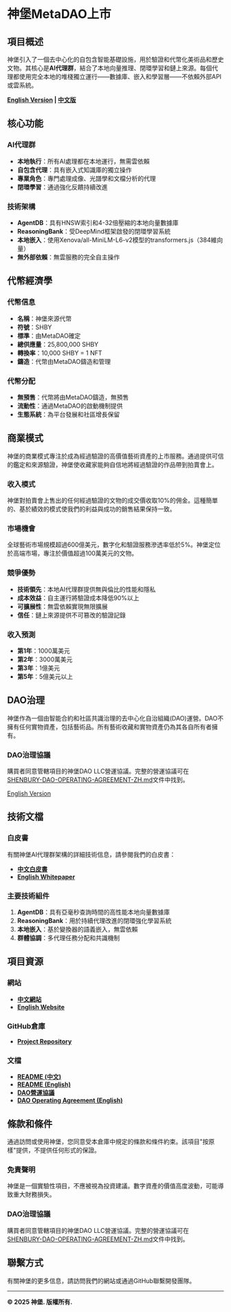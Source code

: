 # 神堡MetaDAO上市

## 項目概述

神堡引入了一個去中心化的自包含智能基礎設施，用於驗證和代幣化美術品和歷史文物。其核心是**AI代理群**，結合了本地向量推理、閉環學習和鏈上來源。每個代理都使用完全本地的堆棧獨立運行——數據庫、嵌入和學習層——不依賴外部API或雲系統。

**[English Version](METADAO-LISTING.md) | [中文版](METADAO-LISTING-ZH.md)**

## 核心功能

### AI代理群
- **本地執行**：所有AI處理都在本地運行，無需雲依賴
- **自包含代理**：具有嵌入式知識庫的獨立操作
- **專業角色**：專門處理成像、光譜學和文檔分析的代理
- **閉環學習**：通過強化反饋持續改進

### 技術架構
- **AgentDB**：具有HNSW索引和4-32倍壓縮的本地向量數據庫
- **ReasoningBank**：受DeepMind框架啟發的閉環學習系統
- **本地嵌入**：使用Xenova/all-MiniLM-L6-v2模型的transformers.js（384維向量）
- **無外部依賴**：無雲服務的完全自主操作

## 代幣經濟學

### 代幣信息
- **名稱**：神堡來源代幣
- **符號**：SHBY
- **標準**：由MetaDAO確定
- **總供應量**：25,800,000 SHBY
- **轉換率**：10,000 SHBY = 1 NFT
- **鑄造**：代幣由MetaDAO鑄造和管理

### 代幣分配
- **無預售**：代幣將由MetaDAO鑄造，無預售
- **流動性**：通過MetaDAO的啟動機制提供
- **生態系統**：為平台發展和社區增長保留

## 商業模式

神堡的商業模式專注於成為經過驗證的高價值藝術資產的上市服務。通過提供可信的鑑定和來源驗證，神堡使收藏家能夠自信地將經過驗證的作品帶到拍賣會上。

### 收入模式
神堡對拍賣會上售出的任何經過驗證的文物的成交價收取10%的佣金。這種簡單的、基於績效的模式使我們的利益與成功的銷售結果保持一致。

### 市場機會
全球藝術市場規模超過600億美元，數字化和驗證服務滲透率低於5%。神堡定位於高端市場，專注於價值超過100萬美元的文物。

### 競爭優勢
- **技術領先**：本地AI代理群提供無與倫比的性能和隱私
- **成本效益**：自主運行將驗證成本降低90%以上
- **可擴展性**：無雲依賴實現無限擴展
- **信任**：鏈上來源提供不可篡改的驗證記錄

### 收入預測
- **第1年**：1000萬美元
- **第2年**：3000萬美元
- **第3年**：1億美元
- **第5年**：5億美元以上

## DAO治理

神堡作為一個由智能合約和社區共識治理的去中心化自治組織(DAO)運營。DAO不擁有任何實物資產，包括藝術品。所有藝術收藏和實物資產仍為其各自所有者擁有。

### DAO治理協議
購買者同意管轄項目的神堡DAO LLC營運協議。完整的營運協議可在[SHENBURY-DAO-OPERATING-AGREEMENT-ZH.md](SHENBURY-DAO-OPERATING-AGREEMENT-ZH.md)文件中找到。

[English Version](SHENBURY-DAO-OPERATING-AGREEMENT.md)

## 技術文檔

### 白皮書
有關神堡AI代理群架構的詳細技術信息，請參閱我們的白皮書：

- **[中文白皮書](public/whitepaper-zh.html)**
- **[English Whitepaper](public/whitepaper.html)**

### 主要技術組件
1. **AgentDB**：具有亞毫秒查詢時間的高性能本地向量數據庫
2. **ReasoningBank**：用於持續代理改進的閉環強化學習系統
3. **本地嵌入**：基於變換器的語義嵌入，無雲依賴
4. **群體協調**：多代理任務分配和共識機制

## 項目資源

### 網站
- **[中文網站](public/index-zh.html)**
- **[English Website](public/index.html)**

### GitHub倉庫
- **[Project Repository](https://github.com/jnodes/shenbury-ai)**

### 文檔
- **[README (中文)](README-zh.md)**
- **[README (English)](README.md)**
- **[DAO營運協議](SHENBURY-DAO-OPERATING-AGREEMENT-ZH.md)**
- **[DAO Operating Agreement (English)](SHENBURY-DAO-OPERATING-AGREEMENT.md)**

## 條款和條件

通過訪問或使用神堡，您同意受本倉庫中規定的條款和條件約束。該項目"按原樣"提供，不提供任何形式的保證。

### 免責聲明
神堡是一個實驗性項目，不應被視為投資建議。數字資產的價值高度波動，可能導致重大財務損失。

### DAO治理協議
購買者同意管轄項目的神堡DAO LLC營運協議。完整的營運協議可在[SHENBURY-DAO-OPERATING-AGREEMENT-ZH.md](SHENBURY-DAO-OPERATING-AGREEMENT-ZH.md)文件中找到。

## 聯繫方式

有關神堡的更多信息，請訪問我們的網站或通過GitHub聯繫開發團隊。

---

**© 2025 神堡. 版權所有.**